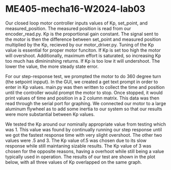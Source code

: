 # ME405-mecha16-W2024-lab03
  Our closed loop motor controller inputs values of Kp, set_point, and measured_position. The measured position is read from our encoder_read.py. Kp is the proportional gain constant. The signal sent to the motor is then the difference between set_point and measured position multiplied by the Kp, recieved by our motor_driver.py. Tuning of the Kp value is essential for proper motor funciton. If Kp is set too high the motor will overshoot. Additionally, maximum effort is saturated, so increasing Kp too much has dimininshing returns. If Kp is too low it will undershoot. The lower the value, the more steady state error.
  
  For our step-response test, we prompted the motor to do 360 degree turn (the setpoint inpput). In the GUI, we created a get text prompt in order to enter in Kp values. main.py was then written to collect the time and position until the controller would prompt the motor to stop. Once stopped, it would print values of time and position in a 2 column matrix. This data was then read through the serial port for graphing. We connected our motor to a large aluminum flywheel as to add some inertia to our system so that our results were more substantial between Kp values. 
  
  We tested the Kp around our nominally appropriate value from testing which was 1. This value was found by continually running our step response until we got the fastest response time with very slight overshoot. The other two values were .5 and 3. The Kp value of.5 was chosen due to its slow response while still maintaning sizable results. The Kp value of 3 was chosen for the opposite reasons, having a overhoot while still being a value typically used in operation.
  The results of our test are shown in the plot below, with all three values of Kp overlapped on the same graph.
  
